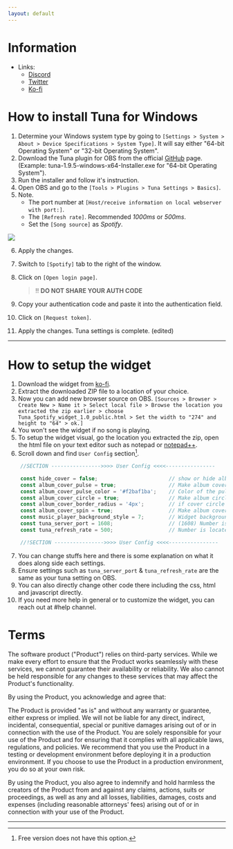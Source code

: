 ```yaml
---
layout: default
---
```

# Information

- Links:
  - [Discord](https://discord.gg/e5DQ8yKnj6)
  - [Twitter](https://twitter.com/jhooo_o)
  - [Ko-fi](https://ko-fi.com/jhooo/shop)

# How to install Tuna for Windows

1.  Determine your Windows system type by going to `[Settings > System > About > Device Specifications > System Type]`. It will say either "64-bit Operating System" or "32-bit Operating System".
2.  Download the Tuna plugin for OBS from the official [GitHub](https://github.com/univrsal/tuna/releases/latest) page.
    (Example: tuna-1.9.5-windows-x64-Installer.exe for "64-bit Operating System").
3.  Run the installer and follow it's instruction.
4.  Open OBS and go to the `[Tools > Plugins > Tuna Settings > Basics]`.
5.  Note.
    - The port number at `[Host/receive information on local webserver with port:]`.
    - The `[Refresh rate]`. Recommended *1000ms* or *500ms*.
    - Set the `[Song source]` as *Spotify*.

![](https://i.postimg.cc/3wt3sZ8y/obs64-Tg-Af-BCzm9z.png)

6.  Apply the changes.
7.  Switch to `[Spotify]` tab to the right of the window.
8.  Click on `[Open login page]`.
    
    > !! **DO NOT SHARE YOUR AUTH CODE**

9.  Copy your authentication code and paste it into the authentication field.
10. Click on `[Request token]`.
11. Apply the changes. Tuna settings is complete.
 (edited)

---

# How to setup the widget

1.  Download the widget from [ko-fi](https://ko-fi.com/jhooo/shop).
2.  Extract the downloaded ZIP file to a location of your choice.
3.  Now you can add new browser source on OBS.
   `[Sources > Browser > Create New > Name it > Select local file > Browse the location you extracted the zip earlier >
    choose Tuna_Spotify_widget_1.0_public.html > Set the width to "274" and height to "64" > ok.]`
4.  You won't see the widget if no song is playing.
5.  To setup the widget visual, go the location you extracted the zip, open the html file on your text editor such as notepad or [notepad++](https://notepad-plus-plus.org/downloads/).
6.  Scroll down and find `User Config` section[^1].

```javascript
    //SECTION ---------------->>>> User Config <<<<----------------

    const hide_cover = false;                       // show or hide albumcover entirely. [true/false]
    const album_cover_pulse = true;                 // Make album cover pulse. [true/false]
    const album_cover_pulse_color = '#f2baf1ba';    // Color of the pulse. Use 8 digits hex for transparency/opacity (or just add 'ba' at the end of 6 digit hex). ['#FFFFFFBA']
    const album_cover_circle = true;                // Make album circle [true/false]
    const album_cover_border_radius = '4px';        // if cover circle is 'false', it be square with this border radius size. ['number + px']
    const album_cover_spin = true;                  // Make album cover spin. [true/false]
    const music_player_background_style = 7;        // Widget background color, choose between [1 ~ 7]
    const tuna_server_port = 1608;                  // (1608) Number is located at : OBS > Tools > Tuna Settings [Host/receive information on local webserver with port]
    const tuna_refresh_rate = 500;                  // Number is located at : OBS > Tools > Tuna Settings [Refresh rate]

    //!SECTION ---------------->>>> User Config <<<<----------------
```

7.  You can change stuffs here and there is some explanation on what it does along side each settings.
8.  Ensure settings such as `tuna_server_port` & `tuna_refresh_rate` are the same as your tuna setting on OBS.
9.  You can also directly change other code there including the css, html and javascript directly.
10. If you need more help in general or to customize the widget, you can reach out at #help channel.

# Terms

The software product ("Product") relies on third-party services. While we make every effort to ensure that the Product works seamlessly with these services, we cannot guarantee their availability or reliability. We also cannot be held responsible for any changes to these services that may affect the Product's functionality.

By using the Product, you acknowledge and agree that:

The Product is provided "as is" and without any warranty or guarantee, either express or implied.
We will not be liable for any direct, indirect, incidental, consequential, special or punitive damages arising out of or in connection with the use of the Product.
You are solely responsible for your use of the Product and for ensuring that it complies with all applicable laws, regulations, and policies.
We recommend that you use the Product in a testing or development environment before deploying it in a production environment. If you choose to use the Product in a production environment, you do so at your own risk.

By using the Product, you also agree to indemnify and hold harmless the creators of the Product from and against any claims, actions, suits or proceedings, as well as any and all losses, liabilities, damages, costs and expenses (including reasonable attorneys' fees) arising out of or in connection with your use of the Product.

---

[^1]: Free version does not have this option.
